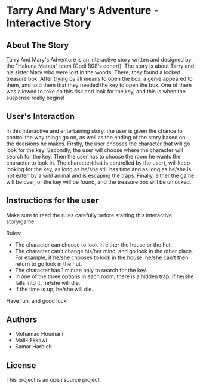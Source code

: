 # Tarry And Mary's Adventure - Interactive Story

## About The Story

Tarry And Mary's Adventure is an interactive story written and designed by the "Hakuna Matata" team (Codi B08's cohort). The story is about Tarry and his sister Mary who were lost in the woods. There, they found a locked treasure box. After trying by all means to open the box, a genie appeared to them, and told them that they needed the key to open the box. One of them was allowed to take on this risk and look for the key, and this is when the suspense really begins!

## User's Interaction

In this interactive and entertaining story, the user is given the chance to control the way things go on, as well as the ending of the story based on the decisions he makes. Firstly, the user chooses the character that will go look for the key. Secondly, the user will choose where the character will search for the key. Then the user has to choose the room he wants the character to look in. The character(that is controlled by the user), will keep looking for the key, as long as he/she still has time and as long as he/she is not eaten by a wild animal and is escaping the traps. Finally, either the game will be over, or the key will be found, and the treasure box will be unlocked.
 
## Instructions for the user

Make sure to read the rules carefully before starting this interactive story/game.

Rules:

- The character can choose to look in either the house or the hut.
- The character can't change his/her mind, and go look in the other place. For example, if he/she chooses to look in the house, he/she can't then return to go look in the hut.
- The character has 1 minute only to search for the key.
- In one of the three options in each room, there is a hidden trap, if he/she falls into it, he/she will die.
- If the time is up, he/she will die.
 
Have fun, and good luck!
 
## Authors

- Mohamad Houmani
- Malik Ekkawi
- Samar Harbieh

## License
This project is an open source project.

